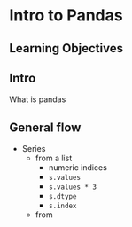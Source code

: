 # Intro to Pandas

## Learning Objectives

## Intro

What is pandas

## General flow

- Series
    - from a list
        - numeric indices
        - `s.values`
        - `s.values * 3`
        - `s.dtype`
        - `s.index`
    - from  